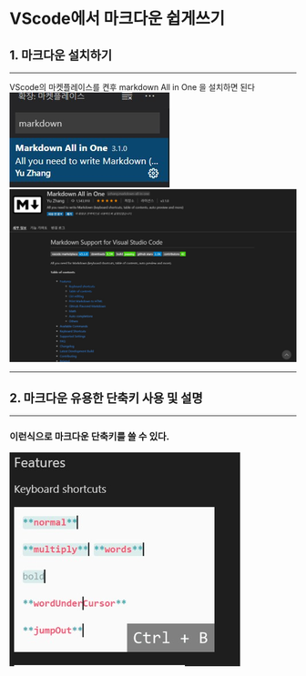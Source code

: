 VScode에서 마크다운 쉽게쓰기
===
## 1. 마크다운 설치하기
----
VScode의 마켓플레이스를 켠후 markdown All in One 을 설치하면 된다
![마크다운](./../마크다운%20img/마크다운1.jpg) 
![마크다운](../마크다운%20img/마크다운2.jpg)

---
## 2. 마크다운 유용한 단축키 사용 및 설명
---
### 이런식으로 마크다운 단축키를 쓸 수 있다.
![마크다운](../마크다운%20img/마크다운3.jpg)
